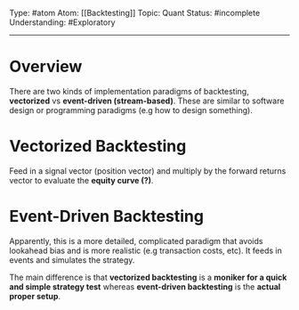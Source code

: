 Type: #atom
Atom: [[Backtesting]]
Topic: Quant 
Status: #incomplete 
Understanding: #Exploratory 

----
# Overview

There are two kinds of implementation paradigms of backtesting, **vectorized** vs **event-driven (stream-based)**. These are similar to software design or programming paradigms (e.g how to design something). 

# Vectorized Backtesting

Feed in a signal vector (position vector) and multiply by the forward returns vector to evaluate the **equity curve (?)**.

# Event-Driven Backtesting

Apparently, this is a more detailed, complicated paradigm that avoids lookahead bias and is more realistic (e.g transaction costs, etc). It feeds in events and simulates the strategy.

The main difference is that **vectorized backtesting** is a **moniker for a quick and simple strategy test** whereas **event-driven backtesting** is the **actual proper setup**.

